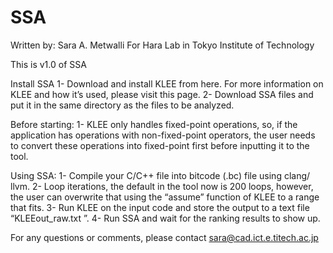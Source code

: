 # SSA
Written by: Sara A. Metwalli
For Hara Lab in Tokyo Institute of Technology

This is v1.0 of SSA

Install SSA
1- Download and install KLEE from here.
For more information on KLEE and how it’s used, please visit this page.
2- Download SSA files and put it in the same directory as the files to be analyzed.

Before starting:
1-  KLEE only handles fixed-point operations, so, if the application has operations with non-fixed-point operators, the user needs to convert these operations into fixed-point first before inputting it to the tool.

Using SSA:
1- Compile your C/C++ file into bitcode (.bc) file using clang/ llvm.
2- Loop iterations, the default in the tool now is 200 loops, however, the user can overwrite that using the “assume” function of KLEE to a range that fits.
3- Run KLEE on the input code and store the output to a text file “KLEEout_raw.txt
”.
4- Run SSA and wait for the ranking results to show up.


For any questions or comments, please contact sara@cad.ict.e.titech.ac.jp

